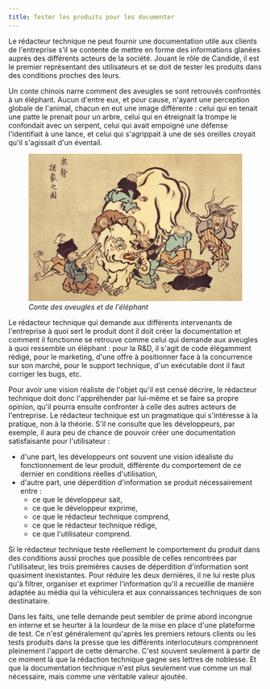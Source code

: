 ```yaml
---
title: Tester les produits pour les documenter
---
```



Le rédacteur technique ne peut fournir une documentation utile aux
clients de l'entreprise s'il se contente de mettre en forme des
informations glanées auprès des différents acteurs de la société. Jouant
le rôle de Candide, il est le premier représentant des utilisateurs et
se doit de tester les produits dans des conditions proches des leurs.


Un conte chinois narre comment des aveugles se sont retrouvés confrontés
à un éléphant. Aucun d'entre eux, et pour cause, n'ayant une
perception globale de l'animal, chacun en eut une image différente :
celui qui en tenait une patte le prenait pour un arbre, celui qui en
étreignait la trompe le confondait avec un serpent, celui qui avait
empoigné une défense l'identifiait à une lance, et celui qui
s'agrippait à une de ses oreilles croyait qu'il s'agissait d'un
éventail.

<figure>
<img src="graphics/hanabusa-itcho.jpg"
alt="graphics/hanabusa-itcho.jpg" />
<figcaption><em>Conte des aveugles et de l'éléphant</em></figcaption>
</figure>

Le rédacteur technique qui demande aux différents intervenants de
l'entreprise à quoi sert le produit dont il doit créer la documentation
et comment il fonctionne se retrouve comme celui qui demande aux
aveugles à quoi ressemble un éléphant : pour la R&D, il s'agit de code
élégamment rédigé, pour le marketing, d'une offre à positionner face à
la concurrence sur son marché, pour le support technique, d'un
exécutable dont il faut corriger les bugs, etc.

Pour avoir une vision réaliste de l'objet qu'il est censé décrire, le
rédacteur technique doit donc l'appréhender par lui-même et se faire sa
propre opinion, qu'il pourra ensuite confronter à celle des autres
acteurs de l'entreprise. Le rédacteur technique est un pragmatique qui
s'intéresse à la pratique, non à la théorie. S'il ne consulte que les
développeurs, par exemple, il aura peu de chance de pouvoir créer une
documentation satisfaisante pour l'utilisateur :

-   d'une part, les développeurs ont souvent une vision idéaliste du
    fonctionnement de leur produit, différente du comportement de ce
    dernier en conditions réelles d'utilisation,
-   d'autre part, une déperdition d'information se produit
    nécessairement entre :
    -   ce que le développeur sait,
    -   ce que le développeur exprime,
    -   ce que le rédacteur technique comprend,
    -   ce que le rédacteur technique rédige,
    -   ce que l'utilisateur comprend.

Si le rédacteur technique teste réellement le comportement du produit
dans des conditions aussi proches que possible de celles rencontrées par
l'utilisateur, les trois premières causes de déperdition d'information
sont quasiment inexistantes. Pour réduire les deux dernières, il ne lui
reste plus qu'à filtrer, organiser et exprimer l'information qu'il a
recueillie de manière adaptée au média qui la véhiculera et aux
connaissances techniques de son destinataire.

Dans les faits, une telle demande peut sembler de prime abord incongrue
en interne et se heurter à la lourdeur de la mise en place d'une
plateforme de test. Ce n'est généralement qu'après les premiers
retours clients ou les tests produits dans la presse que les différents
interlocuteurs comprennent pleinement l'apport de cette démarche.
C'est souvent seulement à partir de ce moment là que la rédaction
technique gagne ses lettres de noblesse. Et que la documentation
technique n'est plus seulement vue comme un mal nécessaire, mais comme
une véritable valeur ajoutée.
